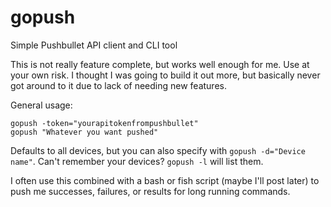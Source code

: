 # gopush

Simple Pushbullet API client and CLI tool

This is not really feature complete, but works well enough for me. Use at your own risk. I thought I was going to build it out more, but basically never got around to it due to lack of needing new features.

General usage:
```
gopush -token="yourapitokenfrompushbullet"
gopush "Whatever you want pushed"
```

Defaults to all devices, but you can also specify with `gopush -d="Device name"`. Can't remember your devices? `gopush -l` will list them.

I often use this combined with a bash or fish script (maybe I'll post later) to push me successes, failures, or results for long running commands.
